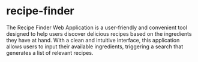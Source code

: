 # recipe-finder
The Recipe Finder Web Application is a user-friendly and convenient tool designed to help users discover delicious recipes based on the ingredients they have at hand. With a clean and intuitive interface, this application allows users to input their available ingredients, triggering a search that generates a list of relevant recipes. 
